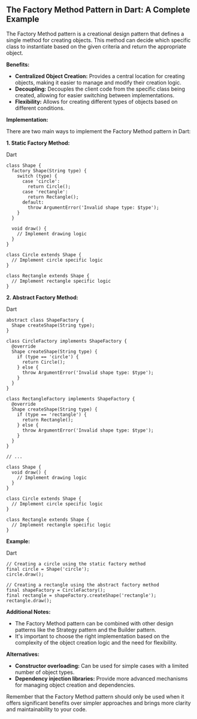 
## The Factory Method Pattern in Dart: A Complete Example

The Factory Method pattern is a creational design pattern that defines a single method for creating objects. This method can decide which specific class to instantiate based on the given criteria and return the appropriate object.

**Benefits:**

-   **Centralized Object Creation:** Provides a central location for creating objects, making it easier to manage and modify their creation logic.
-   **Decoupling:** Decouples the client code from the specific class being created, allowing for easier switching between implementations.
-   **Flexibility:** Allows for creating different types of objects based on different conditions.

**Implementation:**

There are two main ways to implement the Factory Method pattern in Dart:

**1. Static Factory Method:**

Dart

```
class Shape {
  factory Shape(String type) {
    switch (type) {
      case 'circle':
        return Circle();
      case 'rectangle':
        return Rectangle();
      default:
        throw ArgumentError('Invalid shape type: $type');
    }
  }

  void draw() {
    // Implement drawing logic
  }
}

class Circle extends Shape {
  // Implement circle specific logic
}

class Rectangle extends Shape {
  // Implement rectangle specific logic
}

```


**2. Abstract Factory Method:**

Dart

```
abstract class ShapeFactory {
  Shape createShape(String type);
}

class CircleFactory implements ShapeFactory {
  @override
  Shape createShape(String type) {
    if (type == 'circle') {
      return Circle();
    } else {
      throw ArgumentError('Invalid shape type: $type');
    }
  }
}

class RectangleFactory implements ShapeFactory {
  @override
  Shape createShape(String type) {
    if (type == 'rectangle') {
      return Rectangle();
    } else {
      throw ArgumentError('Invalid shape type: $type');
    }
  }
}

// ...

class Shape {
  void draw() {
    // Implement drawing logic
  }
}

class Circle extends Shape {
  // Implement circle specific logic
}

class Rectangle extends Shape {
  // Implement rectangle specific logic
}

```


**Example:**

Dart

```
// Creating a circle using the static factory method
final circle = Shape('circle');
circle.draw();

// Creating a rectangle using the abstract factory method
final shapeFactory = CircleFactory();
final rectangle = shapeFactory.createShape('rectangle');
rectangle.draw();

```


**Additional Notes:**

-   The Factory Method pattern can be combined with other design patterns like the Strategy pattern and the Builder pattern.
-   It's important to choose the right implementation based on the complexity of the object creation logic and the need for flexibility.

**Alternatives:**

-   **Constructor overloading:** Can be used for simple cases with a limited number of object types.
-   **Dependency injection libraries:** Provide more advanced mechanisms for managing object creation and dependencies.

Remember that the Factory Method pattern should only be used when it offers significant benefits over simpler approaches and brings more clarity and maintainability to your code.
